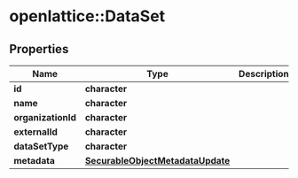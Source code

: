 # openlattice::DataSet

## Properties
Name | Type | Description | Notes
------------ | ------------- | ------------- | -------------
**id** | **character** |  | [optional] 
**name** | **character** |  | [optional] 
**organizationId** | **character** |  | [optional] 
**externalId** | **character** |  | [optional] 
**dataSetType** | **character** |  | [optional] 
**metadata** | [**SecurableObjectMetadataUpdate**](SecurableObjectMetadataUpdate.md) |  | [optional] 


